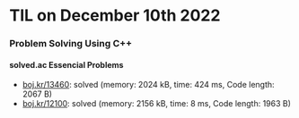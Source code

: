 # **TIL on December 10th 2022**
### Problem Solving Using C++
#### solved.ac Essencial Problems
- [boj.kr/13460](../../../Problem%20Solving/boj/solvedac/13460-12-10-2022.cpp): solved (memory: 2024 kB, time: 424 ms, Code length: 2067 B)
- [boj.kr/12100](../../../Problem%20Solving/boj/solvedac/12100-12-11-2022.cpp): solved (memory: 2156 kB, time: 8 ms, Code length: 1963 B)